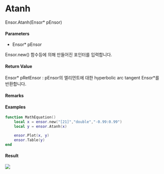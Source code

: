 # Atanh

Ensor.Atanh\(Ensor\* pEnsor\)

#### Parameters

* Ensor\* pEnsor

Ensor.new\(\) 함수등에 의해 만들어진 포인터를 입력합니다.

#### Return Value

Ensor\* pRetEnsor : pEnsor의 엘리먼트에 대한 hyperbolic arc tangent Ensor\*를 반환합니다.

#### Remarks

#### Examples

```lua
function MathEquation()
	local x = ensor.new("[21]","double","-0.99:0.99")
 	local y = ensor.Atanh(x)

 	ensor.Plot(x, y)
 	ensor.Table(y)
end
```

#### Result

![](/MathAPI/AtanhResult.png)

